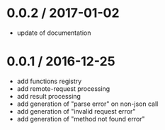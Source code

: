 0.0.2 / 2017-01-02
==================

 * update of documentation

0.0.1 / 2016-12-25
==================

 * add functions registry
 * add remote-request processing
 * add result processing
 * add generation of "parse error" on non-json call
 * add generation of "invalid request error"
 * add generation of "method not found error"
